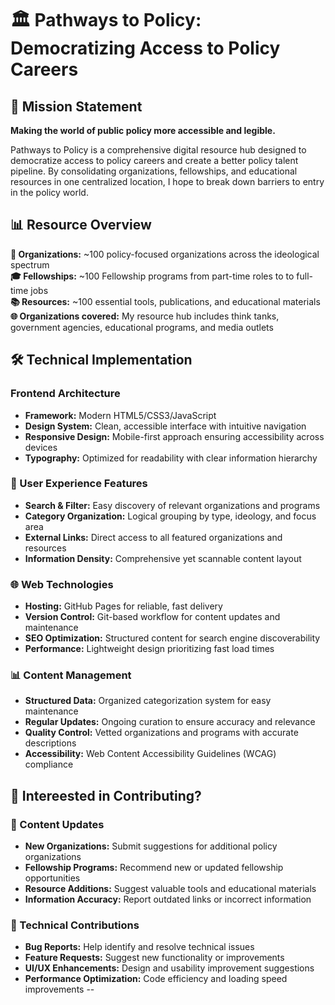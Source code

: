 # 🏛️ Pathways to Policy: Democratizing Access to Policy Careers

## 🎯 Mission Statement

**Making the world of public policy more accessible and legible.**

Pathways to Policy is a comprehensive digital resource hub designed to democratize access to policy careers and create a better policy talent pipeline. By consolidating organizations, fellowships, and educational resources in one centralized location, I hope to break down barriers to entry in the policy world.

## 📊 Resource Overview

**🏢 Organizations:** ~100 policy-focused organizations across the ideological spectrum  
**🎓 Fellowships:** ~100 Fellowship programs from part-time roles to to full-time jobs  
**📚 Resources:** ~100 essential tools, publications, and educational materials  
**🌐 Organizations covered:** My resource hub includes think tanks, government agencies, educational programs, and media outlets

## 🛠️ Technical Implementation

### Frontend Architecture
- **Framework:** Modern HTML5/CSS3/JavaScript
- **Design System:** Clean, accessible interface with intuitive navigation
- **Responsive Design:** Mobile-first approach ensuring accessibility across devices
- **Typography:** Optimized for readability with clear information hierarchy

### 📱 User Experience Features
- **Search & Filter:** Easy discovery of relevant organizations and programs
- **Category Organization:** Logical grouping by type, ideology, and focus area
- **External Links:** Direct access to all featured organizations and resources
- **Information Density:** Comprehensive yet scannable content layout

### 🌐 Web Technologies
- **Hosting:** GitHub Pages for reliable, fast delivery
- **Version Control:** Git-based workflow for content updates and maintenance
- **SEO Optimization:** Structured content for search engine discoverability
- **Performance:** Lightweight design prioritizing fast load times

### 📊 Content Management
- **Structured Data:** Organized categorization system for easy maintenance
- **Regular Updates:** Ongoing curation to ensure accuracy and relevance
- **Quality Control:** Vetted organizations and programs with accurate descriptions
- **Accessibility:** Web Content Accessibility Guidelines (WCAG) compliance

## 🤝 Intereested in Contributing?

### 📝 Content Updates
- **New Organizations:** Submit suggestions for additional policy organizations
- **Fellowship Programs:** Recommend new or updated fellowship opportunities
- **Resource Additions:** Suggest valuable tools and educational materials
- **Information Accuracy:** Report outdated links or incorrect information

### 🔧 Technical Contributions
- **Bug Reports:** Help identify and resolve technical issues
- **Feature Requests:** Suggest new functionality or improvements
- **UI/UX Enhancements:** Design and usability improvement suggestions
- **Performance Optimization:** Code efficiency and loading speed improvements
--

